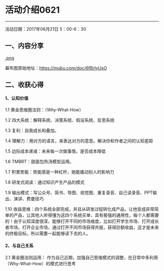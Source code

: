 # 活动介绍0621
**********
活动日期：2017年06月21日 5：00-6：30
## 一、内容分享
[.png](./_attachment/.png)

幕布图原始地址：<https://mubu.com/doc/6fBrIyUsO>
## 二、收获心得
#### 1、认知价值
 1.1 黄金思维圈法则：（Why-What-How）

1.2 四大系统：解释系统、决策系统、假设系统、反思系统

1.3 复利：自我成长和叠加。

1.4 理解力：用对方的语言，来表达对方的意思。解决你和作者之间的认知差距

1.5 边际成本递减：未来每一次做事情，是否成本降低

1.6 TMBRT：甜面包热汤模型运用。

1.7 积累势能：势能感是一种杠杆，她能撬动别人的影响力

1.8 研发式阅读：通过知识产生产品的模式

1.9 输出模式：写公众号、简书、导图、视觉图、重复录音、自己读录音、PPT输出、演讲、费曼技巧

1.10 收益思维：四个系统全部完成，并且从研发过程转化成产品，让他变成非常简单的产品，让其他人听得懂为这四个系统买单，具有极强的通用性，每个人都需要的！由于认知深度很深，能够打开不同的市场维度，比如打开学生市场、打开成长者市场，打开企业市场，通过打开不同市场获得共振，获得巨额收益，这才是未来的终极目标。所以需要一起能够读下去的人。

#### 2、与自己关系
2.1 黄金圈法则运用：
作为自己近期，加强自己思维模式的调整，在日常中多利用（Why-What-How）的模式进行思考



